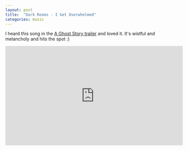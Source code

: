 ```yaml
---
layout: post
title:  "Dark Rooms - I Get Overwhelmed"
categories: music
---
```

I heard this song in the [A Ghost Story
trailer](https://www.youtube.com/watch?v=c_3NMtxeyfk) and loved it.  It's
wistful and melancholy and hits the spot :)

<iframe width="560" height="315" src="https://www.youtube.com/embed/_lsS70pMRrI" frameborder="0" allowfullscreen></iframe>
